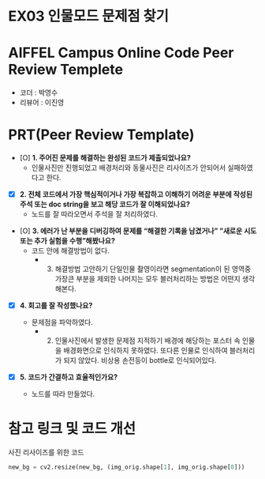 # EX03 인물모드 문제점 찾기

# AIFFEL Campus Online Code Peer Review Templete
- 코더 : 박영수
- 리뷰어 : 이진영


# PRT(Peer Review Template)
- [O]  **1. 주어진 문제를 해결하는 완성된 코드가 제출되었나요?**
    - 인물사진만 진행되었고 배경처리와 동물사진은 리사이즈가 안되어서 실패하였다고 한다.


- [X]  **2. 전체 코드에서 가장 핵심적이거나 가장 복잡하고 이해하기 어려운 부분에 작성된 
주석 또는 doc string을 보고 해당 코드가 잘 이해되었나요?**
    - 노드를 잘 따라오면서 주석을 잘 처리하였다.
        
- [O]  **3. 에러가 난 부분을 디버깅하여 문제를 “해결한 기록을 남겼거나” 
”새로운 시도 또는 추가 실험을 수행”해봤나요?**
    - 코드 안에 해결방법이 없다.
        - 3. 해결방법 고안하기
단일인물 촬영이라면 segmentation이 된 영역중 가장큰 부분을 제외한 나머지는 모두 블러처리하는 방법은 어떤지 생각해본다.

       
- [X]  **4. 회고를 잘 작성했나요?**
    - 문제점을 파악하였다.
        - 2. 인물사진에서 발생한 문제점 지적하기
          배경에 해당하는 포스터 속 인물을 배경화면으로 인식하지 못하였다.
          또다른 인물로 인식하여 블러처리가 되지 않았다.
        비상용 손전등이 bottle로 인식되어있다.

        
- [X]  **5. 코드가 간결하고 효율적인가요?**
    - 노드를 따라 만들었다.


# 참고 링크 및 코드 개선
사진 리사이즈를 위한 코드
```python
new_bg = cv2.resize(new_bg, (img_orig.shape[1], img_orig.shape[0]))
```

